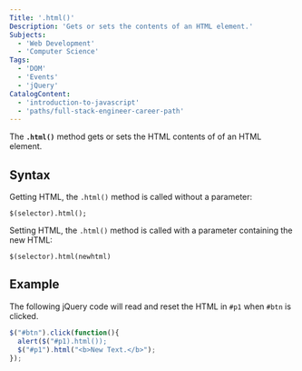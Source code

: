 ```yaml
---
Title: '.html()'
Description: 'Gets or sets the contents of an HTML element.'
Subjects:
  - 'Web Development'
  - 'Computer Science'
Tags:
  - 'DOM'
  - 'Events'
  - 'jQuery'
CatalogContent:
  - 'introduction-to-javascript'
  - 'paths/full-stack-engineer-career-path'
---
```


The **`.html()`** method gets or sets the HTML contents of of an HTML element.

## Syntax

Getting HTML, the `.html()` method is called without a parameter:

```pseudo
$(selector).html();
```

Setting HTML, the `.html()` method is called with a parameter containing the new HTML:

```pseudo
$(selector).html(newhtml)
```

## Example

The following jQuery code will read and reset the HTML in `#p1` when `#btn` is clicked.

```js
$("#btn").click(function(){
  alert($("#p1).html());
  $("#p1").html("<b>New Text.</b>");
});
```
